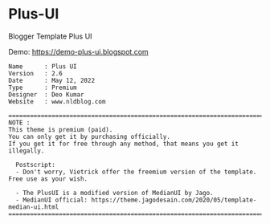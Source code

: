 # Plus-UI
Blogger Template Plus UI

Demo: https://demo-plus-ui.blogspot.com

    Name      : Plus UI
    Version   : 2.6
    Date      : May 12, 2022
    Type      : Premium
    Designer  : Deo Kumar
    Website   : www.nldblog.com

    ============================================================================
    NOTE :
    This theme is premium (paid).
    You can only get it by purchasing officially.
    If you get it for free through any method, that means you get it illegally.
	
	  Postscript:
	  - Don't worry, Vietrick offer the freemium version of the template. Free use as your wish.

	  - The PlusUI is a modified version of MedianUI by Jago.
	  - MedianUI official: https://theme.jagodesain.com/2020/05/template-median-ui.html 
    ============================================================================
